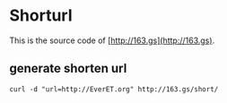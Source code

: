 # Shorturl 

This is the source code of [http://163.gs](http://163.gs).

## generate shorten url

``` 
curl -d "url=http://EverET.org" http://163.gs/short/
```

